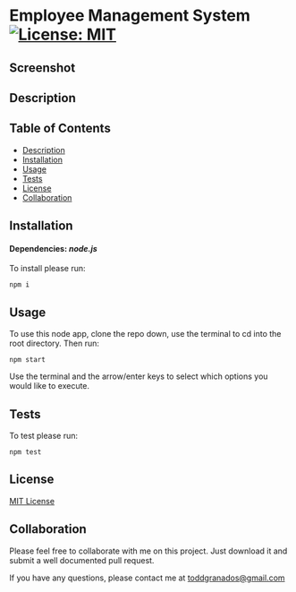 # Employee Management System[![License: MIT](https://img.shields.io/badge/License-MIT-yellow.svg)](https://opensource.org/licenses/MIT)

  ## Screenshot

  ## Description


  ## Table of Contents
  * [Description](#Description)
  * [Installation](#Installation)
  * [Usage](#Usage)
  * [Tests](#Tests)
  * [License](#License)
  * [Collaboration](#Collaboration)
  
  ## Installation 

  #### Dependencies: *node.js*

  To install please run:

  ```
  npm i
  ```

  ## Usage



  To use this node app, clone the repo down, use the terminal to cd into the root directory. Then run:
  
  ```
  npm start
  ```

  Use the terminal and the arrow/enter keys to select which options you would like to execute.
  
  ## Tests

  To test please run:
  
  ```
  npm test
  ```

  ## License 

[MIT License](https://opensource.org/licenses/MIT)

  ## Collaboration 
  
  Please feel free to collaborate with me on this project. Just download it and submit a well documented pull request.
  
  If you have any questions, please contact me at toddgranados@gmail.com
